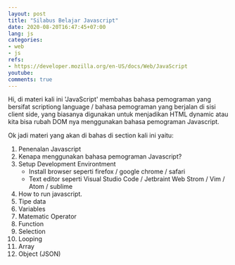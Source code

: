 ```yaml
---
layout: post
title: "Silabus Belajar Javascript"
date: 2020-08-20T16:47:45+07:00
lang: js
categories:
- web
- js
refs: 
- https://developer.mozilla.org/en-US/docs/Web/JavaScript
youtube: 
comments: true
---
```


Hi, di materi kali ini 'JavaScript' membahas bahasa pemograman yang bersifat scriptiong language / bahasa pemograman yang berjalan di sisi client side, yang biasanya digunakan untuk menjadikan HTML dynamic atau kita bisa rubah DOM nya menggunakan bahasa pemograman Javascript.

Ok jadi materi yang akan di bahas di section kali ini yaitu:

1. Penenalan Javascript
2. Kenapa menggunakan bahasa pemograman Javascript?
3. Setup Development Environtment
    - Install browser seperti firefox / google chrome / safari
    - Text editor seperti Visual Studio Code / Jetbraint Web Strom / Vim / Atom / sublime
4. How to run javascript.
5. Tipe data
6. Variables
7. Matematic Operator
8. Function
9. Selection
10. Looping
11. Array
12. Object (JSON)